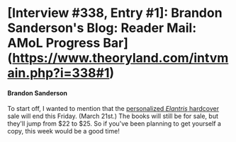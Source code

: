 # [Interview #338, Entry #1]: Brandon Sanderson's Blog: Reader Mail: AMoL Progress Bar](https://www.theoryland.com/intvmain.php?i=338#1)

#### Brandon Sanderson

To start off, I wanted to mention that the
[personalized
*Elantris*
hardcover](http://www.brandonsanderson.com/store/item/9/Signed-Elantris-Harback)
sale will end this Friday. (March 21st.) The books will still be for sale, but they'll jump from $22 to $25. So if you've been planning to get yourself a copy, this week would be a good time!

